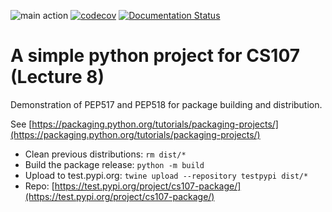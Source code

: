 ![main action](https://github.com/cs107-sys-dev/cs107_project/actions/workflows/main.yml/badge.svg)
[![codecov](https://codecov.io/gh/cs107-sys-dev/cs107_project/branch/master/graph/badge.svg?token=E00DHWLP24)](https://codecov.io/gh/cs107-sys-dev/cs107_project)
[![Documentation Status](https://readthedocs.org/projects/cs107-project/badge/?version=latest)](https://cs107-project.readthedocs.io/en/latest/?badge=latest)

# A simple python project for CS107 (Lecture 8)

Demonstration of PEP517 and PEP518 for package building and distribution.

See [https://packaging.python.org/tutorials/packaging-projects/](https://packaging.python.org/tutorials/packaging-projects/)

* Clean previous distributions: `rm dist/*`
* Build the package release: `python -m build`
* Upload to test.pypi.org: `twine upload --repository testpypi dist/*`
* Repo: [https://test.pypi.org/project/cs107-package/](https://test.pypi.org/project/cs107-package/)
